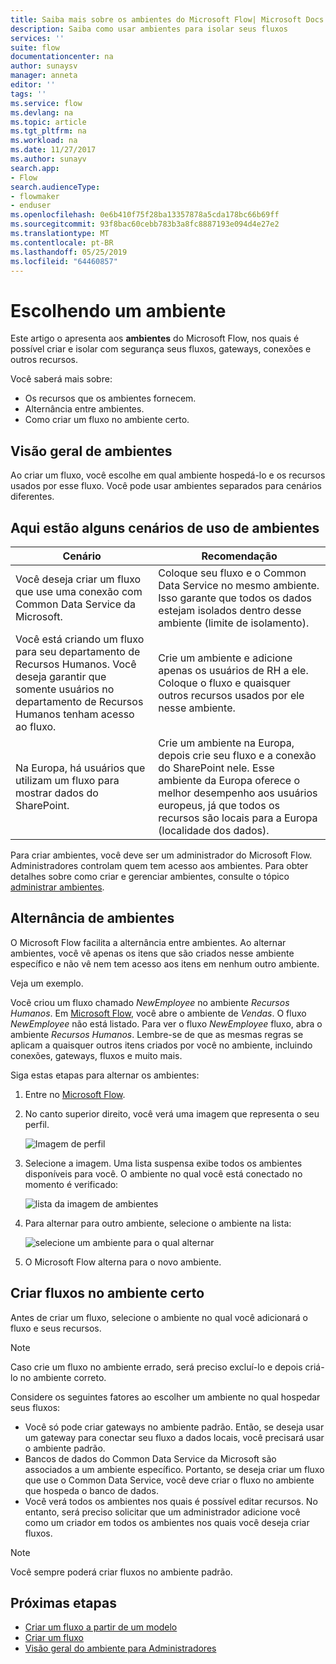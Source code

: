 ```yaml
---
title: Saiba mais sobre os ambientes do Microsoft Flow| Microsoft Docs
description: Saiba como usar ambientes para isolar seus fluxos
services: ''
suite: flow
documentationcenter: na
author: sunaysv
manager: anneta
editor: ''
tags: ''
ms.service: flow
ms.devlang: na
ms.topic: article
ms.tgt_pltfrm: na
ms.workload: na
ms.date: 11/27/2017
ms.author: sunayv
search.app:
- Flow
search.audienceType:
- flowmaker
- enduser
ms.openlocfilehash: 0e6b410f75f28ba13357878a5cda178bc66b69ff
ms.sourcegitcommit: 93f8bac60cebb783b3a8fc8887193e094d4e27e2
ms.translationtype: MT
ms.contentlocale: pt-BR
ms.lasthandoff: 05/25/2019
ms.locfileid: "64460857"
---
```

# <a name="choosing-an-environment"></a>Escolhendo um ambiente

Este artigo o apresenta aos **ambientes** do Microsoft Flow, nos quais é possível criar e isolar com segurança seus fluxos, gateways, conexões e outros recursos.

Você saberá mais sobre:

* Os recursos que os ambientes fornecem.
* Alternância entre ambientes.
* Como criar um fluxo no ambiente certo.

## <a name="environments-overview"></a>Visão geral de ambientes

Ao criar um fluxo, você escolhe em qual ambiente hospedá-lo e os recursos usados por esse fluxo. Você pode usar ambientes separados para cenários diferentes.

## <a name="here-are-a-few-scenarios-for-using-environments"></a>Aqui estão alguns cenários de uso de ambientes

Cenário|Recomendação
-----|-----
Você deseja criar um fluxo que use uma conexão com Common Data Service da Microsoft.|Coloque seu fluxo e o Common Data Service no mesmo ambiente. Isso garante que todos os dados estejam isolados dentro desse ambiente (limite de isolamento).
Você está criando um fluxo para seu departamento de Recursos Humanos. Você deseja garantir que somente usuários no departamento de Recursos Humanos tenham acesso ao fluxo.|Crie um ambiente e adicione apenas os usuários de RH a ele. Coloque o fluxo e quaisquer outros recursos usados por ele nesse ambiente.
Na Europa, há usuários que utilizam um fluxo para mostrar dados do SharePoint.|Crie um ambiente na Europa, depois crie seu fluxo e a conexão do SharePoint nele. Esse ambiente da Europa oferece o melhor desempenho aos usuários europeus, já que todos os recursos são locais para a Europa (localidade dos dados).

Para criar ambientes, você deve ser um administrador do Microsoft Flow. Administradores controlam quem tem acesso aos ambientes. Para obter detalhes sobre como criar e gerenciar ambientes, consulte o tópico [administrar ambientes](environments-overview-admin.md).

## <a name="switching-environments"></a>Alternância de ambientes

O Microsoft Flow facilita a alternância entre ambientes. Ao alternar ambientes, você vê apenas os itens que são criados nesse ambiente específico e não vê nem tem acesso aos itens em nenhum outro ambiente.

Veja um exemplo.

Você criou um fluxo chamado *NewEmployee* no ambiente *Recursos Humanos*. Em [Microsoft Flow](https://flow.microsoft.com), você abre o ambiente de *Vendas*. O fluxo *NewEmployee* não está listado. Para ver o fluxo *NewEmployee* fluxo, abra o ambiente *Recursos Humanos*. Lembre-se de que as mesmas regras se aplicam a quaisquer outros itens criados por você no ambiente, incluindo conexões, gateways, fluxos e muito mais.

Siga estas etapas para alternar os ambientes:

1. Entre no [Microsoft Flow](https://flow.microsoft.com).
1. No canto superior direito, você verá uma imagem que representa o seu perfil.

   ![Imagem de perfil](./media/environments-overview-maker/default-environment.png)

1. Selecione a imagem. Uma lista suspensa exibe todos os ambientes disponíveis para você. O ambiente no qual você está conectado no momento é verificado:

   ![lista da imagem de ambientes](./media/environments-overview-maker/all-environments.png)
1. Para alternar para outro ambiente, selecione o ambiente na lista:

   ![selecione um ambiente para o qual alternar](./media/environments-overview-maker/select-europe.png)
1. O Microsoft Flow alterna para o novo ambiente.

## <a name="create-flows-in-the-right-environment"></a>Criar fluxos no ambiente certo

Antes de criar um fluxo, selecione o ambiente no qual você adicionará o fluxo e seus recursos.

> [!NOTE]
> Caso crie um fluxo no ambiente errado, será preciso excluí-lo e depois criá-lo no ambiente correto.

Considere os seguintes fatores ao escolher um ambiente no qual hospedar seus fluxos:

* Você só pode criar gateways no ambiente padrão. Então, se deseja usar um gateway para conectar seu fluxo a dados locais, você precisará usar o ambiente padrão.
* Bancos de dados do Common Data Service da Microsoft são associados a um ambiente específico. Portanto, se deseja criar um fluxo que use o Common Data Service, você deve criar o fluxo no ambiente que hospeda o banco de dados.
* Você verá todos os ambientes nos quais é possível editar recursos. No entanto, será preciso solicitar que um administrador adicione você como um criador em todos os ambientes nos quais você deseja criar fluxos.

> [!NOTE]
> Você sempre poderá criar fluxos no ambiente padrão.

## <a name="next-steps"></a>Próximas etapas

* [Criar um fluxo a partir de um modelo](get-started-logic-template.md)
* [Criar um fluxo](get-started-logic-flow.md)
* [Visão geral do ambiente para Administradores](environments-overview-admin.md)
